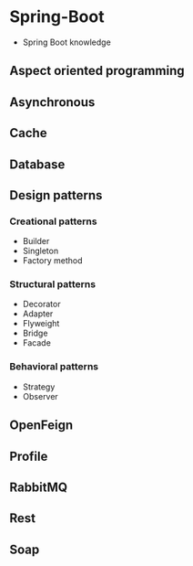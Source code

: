 # Spring-Boot
 - Spring Boot knowledge

## Aspect oriented programming

## Asynchronous

## Cache

## Database

## Design patterns

### Creational patterns

 - Builder
 - Singleton
 - Factory method

### Structural patterns

 - Decorator
 - Adapter
 - Flyweight
 - Bridge
 - Facade

### Behavioral patterns

- Strategy
- Observer

## OpenFeign

## Profile

## RabbitMQ

## Rest

## Soap
